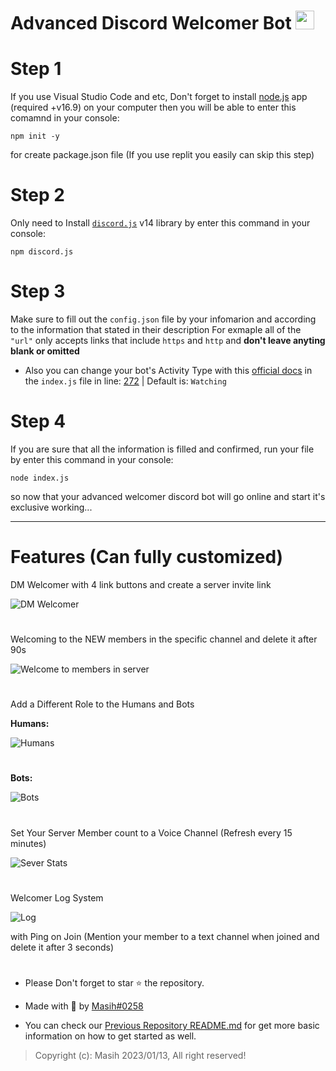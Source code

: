 # Advanced Discord Welcomer Bot <img src="https://raw.githubusercontent.com/MartinHeinz/MartinHeinz/master/wave.gif" width="30px">

# Step 1
If you use Visual Studio Code and etc, Don't forget to install [node.js](https://nodejs.org/en/download) app (required +v16.9) on your computer then you will be able to enter this comamnd in your console:
```
npm init -y
```
for create package.json file (If you use replit you easily can skip this step)
# Step 2
Only need to Install [`discord.js`](https://www.npmjs.com/package/discord.js) v14 library by enter this command in your console:
```
npm discord.js
```
# Step 3
Make sure to fill out the `config.json` file by your infomarion and according to the information that stated in their description
For exmaple all of the `"url"` only accepts links that include `https` and `http` and **don't leave anyting blank or omitted**
- Also you can change your bot's Activity Type with this [official docs](https://discord-api-types.dev/api/discord-api-types-v10/enum/ActivityType) in the `index.js` file in line: [272](https://github.com/Masihdeveloper/Advanced-Welcomer-Bot/blob/main/index.js#L272) | Default is: `Watching`

# Step 4
If you are sure that all the information is filled and confirmed, run your file by enter this command in your console:
```
node index.js
```
so now that your advanced welcomer discord bot will go online and start it's exclusive working...
<hr>

# Features (Can fully customized)

DM Welcomer with 4 link buttons and create a server invite link

![DM Welcomer](https://github.com/Masihdeveloper/Advanced-Welcomer-Bot/assets/100484009/ffec9b5e-7840-42f3-ac5b-d4ef7f43e731)

#
Welcoming to the NEW members in the specific channel and delete it after 90s

![Welcome to members in server](https://github.com/Masihdeveloper/Advanced-Welcomer-Bot/assets/100484009/3f785634-68f5-46e2-932d-8035a13f47f7)
#

Add a Different Role to the Humans and Bots


**Humans:**

![Humans](https://github.com/Masihdeveloper/Advanced-Welcomer-Bot/assets/100484009/7e51397b-9fc4-40db-b901-bdc8d859da5d)


#
**Bots:**

![Bots](https://github.com/Masihdeveloper/Advanced-Welcomer-Bot/assets/100484009/095ddf03-f9ce-4d86-b7e2-52f15998ba9e)



#
Set Your Server Member count to a Voice Channel (Refresh every 15 minutes)

![Sever Stats](https://github.com/Masihdeveloper/Advanced-Welcomer-Bot/assets/100484009/f075e2f4-9c07-41e1-af98-a527975ee893)

#
Welcomer Log System

![Log](https://github.com/Masihdeveloper/Advanced-Welcomer-Bot/assets/100484009/eca6163e-f183-4344-9501-705895837ddf)


with Ping on Join (Mention your member to a text channel when joined and delete it after 3 seconds)
# 

- Please Don't forget to star ⭐ the repository.

- Made with 🤍 by [Masih#0258](https://discord.com/users/901765485341859911
)

- You can check our [Previous Repository README.md](https://github.com/Masihdeveloper/Creating-Discord-Bot/edit/main/README.md) for get more basic information on how to get started as well.

> Copyright (c): Masih 2023/01/13, All right reserved!

